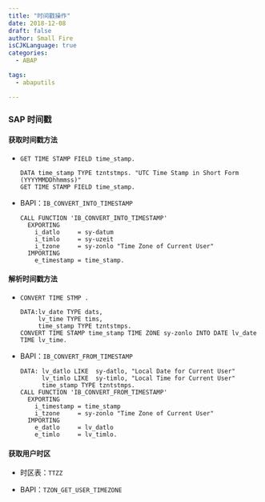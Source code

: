 ```yaml
---
title: "时间戳操作"
date: 2018-12-08
draft: false
author: Small Fire
isCJKLanguage: true
categories: 
  - ABAP

tags: 
  - abaputils

---
```


### SAP 时间戳

#### 获取时间戳方法

- `GET TIME STAMP FIELD time_stamp.`

  ```ABAP
  DATA time_stamp TYPE tzntstmps. "UTC Time Stamp in Short Form (YYYYMMDDhhmmss)"
  GET TIME STAMP FIELD time_stamp.
  ```

- BAPI：`IB_CONVERT_INTO_TIMESTAMP`

  ```ABAP
  CALL FUNCTION 'IB_CONVERT_INTO_TIMESTAMP'
    EXPORTING
      i_datlo     = sy-datum
      i_timlo     = sy-uzeit
      i_tzone     = sy-zonlo "Time Zone of Current User"
    IMPORTING
      e_timestamp = time_stamp.
  ```

#### 解析时间戳方法

- `CONVERT TIME STMP .`

  ```ABAP
  DATA:lv_date TYPE dats,
       lv_time TYPE tims,
       time_stamp TYPE tzntstmps.
  CONVERT TIME STAMP time_stamp TIME ZONE sy-zonlo INTO DATE lv_date TIME lv_time.
  ```

- BAPI：`IB_CONVERT_FROM_TIMESTAMP`

  ```ABAP
  DATA: lv_datlo LIKE  sy-datlo, "Local Date for Current User"
        lv_timlo LIKE  sy-timlo, "Local Time for Current User"
        time_stamp TYPE tzntstmps.
  CALL FUNCTION 'IB_CONVERT_FROM_TIMESTAMP'
    EXPORTING
      i_timestamp = time_stamp
      i_tzone     = sy-zonlo "Time Zone of Current User"
    IMPORTING
      e_datlo     = lv_datlo
      e_timlo     = lv_timlo.
  ```

#### 获取用户时区

- 时区表：`TTZZ`

- BAPI：`TZON_GET_USER_TIMEZONE`

  ```ABAP
  
  ```

  